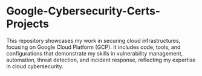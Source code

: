 # Google-Cybersecurity-Certs-Projects
This repository showcases my work in securing cloud infrastructures, focusing on Google Cloud Platform (GCP). It includes code, tools, and configurations that demonstrate my skills in vulnerability management, automation, threat detection, and incident response, reflecting my expertise in cloud cybersecurity.
